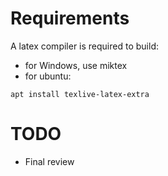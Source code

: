 # Requirements
A latex compiler is required to build:
- for Windows, use miktex
- for ubuntu:

```
apt install texlive-latex-extra 

```

# TODO
- Final review